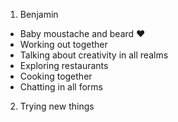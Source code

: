 1. Benjamin
  * Baby moustache and beard :heart:
  * Working out together
  * Talking about creativity in all realms
  * Exploring restaurants
  * Cooking together
  * Chatting in all forms
2. Trying new things
